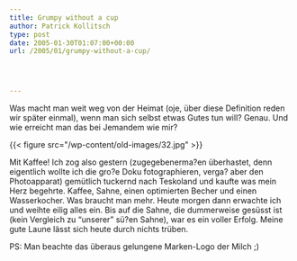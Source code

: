 ```yaml
---
title: Grumpy without a cup
author: Patrick Kollitsch
type: post
date: 2005-01-30T01:07:00+00:00
url: /2005/01/grumpy-without-a-cup/




---
```

Was macht man weit weg von der Heimat (oje, über diese Definition reden wir später einmal), wenn man sich selbst etwas Gutes tun will? Genau. Und wie erreicht man das bei Jemandem wie mir? 

{{< figure src="/wp-content/old-images/32.jpg" >}}

Mit Kaffee! Ich zog also gestern (zugegebenerma?en überhastet, denn eigentlich wollte ich die gro?e Doku fotographieren, verga? aber den Photoapparat) gemütlich tuckernd nach Teskoland und kaufte was mein Herz begehrte. Kaffee, Sahne, einen optimierten Becher und einen Wasserkocher. Was braucht man mehr. Heute morgen dann erwachte ich und weihte eilig alles ein. Bis auf die Sahne, die dummerweise gesüsst ist (kein Vergleich zu &#8220;unserer&#8221; sü?en Sahne), war es ein voller Erfolg. Meine gute Laune lässt sich heute durch nichts trüben.

PS: Man beachte das überaus gelungene Marken-Logo der Milch ;)